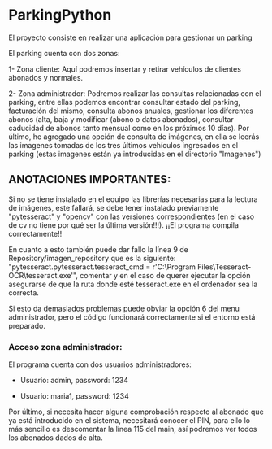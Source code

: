 # ParkingPython
El proyecto consiste en realizar una aplicación para gestionar un parking

El parking cuenta con dos zonas:


1- Zona cliente: Aquí podremos insertar y retirar vehículos de clientes abonados y normales.

2- Zona administrador: Podremos realizar las consultas relacionadas con el parking, entre ellas podemos encontrar consultar estado del parking, facturación del mismo, consulta abonos anuales, gestionar los diferentes abonos (alta, baja y modificar (abono o datos abonados), consultar caducidad de abonos tanto mensual como en los próximos 10 días). Por último, he agregado una opción de consulta de imágenes, en ella se leerás las imagenes tomadas de los tres últimos vehículos ingresados en el parking (estas imagenes están ya introducidas en el directorio "Imagenes")

## ANOTACIONES IMPORTANTES:

Si no se tiene instalado en el equipo las librerías necesarias para la lectura de imágenes, este fallará, se debe tener instalado previamente "pytesseract" y "opencv" con las versiones correspondientes (en el caso de cv no tiene por qué ser la última versión!!!). ¡¡El programa compila correctamente!!

En cuanto a esto también puede dar fallo la línea 9 de Repository/imagen_repository que es la siguiente: "pytesseract.pytesseract.tesseract_cmd = r'C:\Program Files\Tesseract-OCR\tesseract.exe'", comentar y en el caso de querer ejecutar la opción asegurarse de que la ruta donde esté tesseract.exe en el ordenador sea la correcta.


Si esto da demasiados problemas puede obviar la opción 6 del menu administrador, pero el código funcionará correctamente si el entorno está preparado.

### Acceso zona administrador:
El programa cuenta con dos usuarios administradores:

- Usuario: admin, password: 1234

- Usuario: maria1, password: 1234

Por último, si necesita hacer alguna comprobación respecto al abonado que ya está introducido en el sistema, necesitará conocer el PIN, para ello lo más sencillo es descomentar la línea 115 del main, así podremos ver todos los abonados dados de alta.





